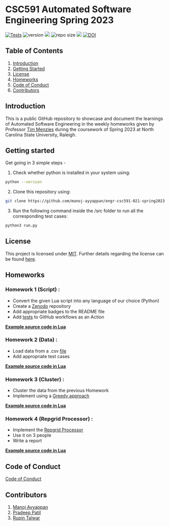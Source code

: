 # CSC591 Automated Software Engineering Spring 2023

[![Tests](https://github.com/manoj-ayyappan/engr-csc591-021-spring2023/actions/workflows/tests-workflow.yml/badge.svg)](https://github.com/manoj-ayyappan/engr-csc591-021-spring2023/actions/workflows/tests-workflow.yml)
![version](https://img.shields.io/github/v/release/manoj-ayyappan/engr-csc591-021-spring2023)
<img src=https://img.shields.io/badge/language-python-orange></img>
![repo size](https://img.shields.io/github/repo-size/manoj-ayyappan/engr-csc591-021-spring2023)
<img src=https://img.shields.io/badge/License-MIT-red></img>
[![DOI](https://zenodo.org/badge/589767774.svg)](https://zenodo.org/badge/latestdoi/589767774)

## Table of Contents
1. [Introduction](#introduction)
2. [Getting Started](#getting-started)
3. [License](#license)
4. [Homeworks](#homeworks)
5. [Code of Conduct](#code-of-conduct)
5. [Contributors](#contributors)

## Introduction
This is a public GitHub repository to showcase and document the learnings of Automated Software Engineering in the weekly homeworks given by Professor [Tim Menzies](https://github.com/timm) during the coursework of Spring 2023 at North Carolina State University, Raleigh.

## Getting started
Get going in 3 simple steps -
1. Check whether python is installed in your system using:
```bash
python --version
```

2. Clone this repository using:

```bash
git clone https://github.com/manoj-ayyappan/engr-csc591-021-spring2023
```

3. Run the following command inside the /src folder to run all the corresponding test cases:
```bash
python3 run.py 
```


## License
This project is licensed under [MIT](https://mit-license.org/).
Further details regarding the license can be found [here](https://github.com/manoj-ayyappan/engr-csc591-021-spring2023/blob/main/LICENSE).

## Homeworks
### Homework 1 (Script) :

 - Convert the given Lua script into any language of our choice (Python)
 - Create a [Zenodo](https://zenodo.org/record/7596655#.Y9sOP3bMKUk) repository
 - Add appropriate badges to the README file
 - Add [tests](https://github.com/manoj-ayyappan/engr-csc591-021-spring2023/actions/workflows/tests-workflow.yml) to GitHub workflows as an Action
 
[**Example source code in Lua**](https://github.com/timm/tested/blob/main/src/script.lua)

### Homework 2 (Data) :

 - Load data from a .csv [file](https://github.com/manoj-ayyappan/engr-csc591-021-spring2023/blob/main/HW2/data/auto93.csv) 
 - Add appropriate test cases

[**Example source code in Lua**](https://github.com/timm/tested/blob/main/src/data.lua)

### Homework 3 (Cluster) :

 - Cluster the data from the previous Homework 
 - Implement using a [Greedy approach](https://www.programiz.com/dsa/greedy-algorithm)

[**Example source code in Lua**](https://github.com/timm/tested/blob/main/src/cluster.lua)

### Homework 4 (Repgrid Processor) :

 - Implement the [Repgrid Processor](https://www.kellysociety.org/repgrids.html)
 - Use it on 3 people
 - Write a report

[**Example source code in Lua**](https://github.com/timm/tested/blob/main/src/grid.lua)


## Code of Conduct
[Code of Conduct](https://github.com/manoj-ayyappan/engr-csc591-021-spring2023/blob/main/CODE_OF_CONDUCT.md)

## Contributors
1. [Manoj Ayyappan](https://github.com/manoj-ayyappan)
2. [Pradeep Patil](https://github.com/PradeepPatil101)
3. [Rupin Talwar](https://github.com/rupintalwar)


